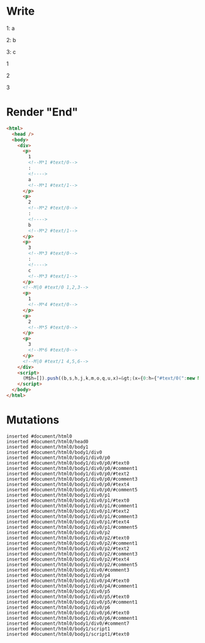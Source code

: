 # Write
  <div><p>1<!M*1 #text/0>: <!>a<!M*1 #text/1></p><p>2<!M*2 #text/0>: <!>b<!M*2 #text/1></p><p>3<!M*3 #text/0>: <!>c<!M*3 #text/1></p><!M|0 #text/0 1,2,3><p>1<!M*4 #text/0></p><p>2<!M*5 #text/0></p><p>3<!M*6 #text/0></p><!M|0 #text/1 4,5,6></div><script>(M$h=[]).push((b,s,h,j,k,m,o,q,u,x)=>(x={0:h={"#text/0(":new Map([["1",j={}],["2",k={}],["3",m={}]]),"#text/1(":new Map([["1",o={}],["2",q={}],["3",u={}]])},1:j,2:k,3:m,4:o,5:q,6:u,$global:{}},j._=k._=m._=o._=q._=u._=h,x),[])</script>


# Render "End"
```html
<html>
  <head />
  <body>
    <div>
      <p>
        1
        <!--M*1 #text/0-->
        : 
        <!---->
        a
        <!--M*1 #text/1-->
      </p>
      <p>
        2
        <!--M*2 #text/0-->
        : 
        <!---->
        b
        <!--M*2 #text/1-->
      </p>
      <p>
        3
        <!--M*3 #text/0-->
        : 
        <!---->
        c
        <!--M*3 #text/1-->
      </p>
      <!--M|0 #text/0 1,2,3-->
      <p>
        1
        <!--M*4 #text/0-->
      </p>
      <p>
        2
        <!--M*5 #text/0-->
      </p>
      <p>
        3
        <!--M*6 #text/0-->
      </p>
      <!--M|0 #text/1 4,5,6-->
    </div>
    <script>
      (M$h=[]).push((b,s,h,j,k,m,o,q,u,x)=&gt;(x={0:h={"#text/0(":new Map([["1",j={}],["2",k={}],["3",m={}]]),"#text/1(":new Map([["1",o={}],["2",q={}],["3",u={}]])},1:j,2:k,3:m,4:o,5:q,6:u,$global:{}},j._=k._=m._=o._=q._=u._=h,x),[])
    </script>
  </body>
</html>
```

# Mutations
```
inserted #document/html0
inserted #document/html0/head0
inserted #document/html0/body1
inserted #document/html0/body1/div0
inserted #document/html0/body1/div0/p0
inserted #document/html0/body1/div0/p0/#text0
inserted #document/html0/body1/div0/p0/#comment1
inserted #document/html0/body1/div0/p0/#text2
inserted #document/html0/body1/div0/p0/#comment3
inserted #document/html0/body1/div0/p0/#text4
inserted #document/html0/body1/div0/p0/#comment5
inserted #document/html0/body1/div0/p1
inserted #document/html0/body1/div0/p1/#text0
inserted #document/html0/body1/div0/p1/#comment1
inserted #document/html0/body1/div0/p1/#text2
inserted #document/html0/body1/div0/p1/#comment3
inserted #document/html0/body1/div0/p1/#text4
inserted #document/html0/body1/div0/p1/#comment5
inserted #document/html0/body1/div0/p2
inserted #document/html0/body1/div0/p2/#text0
inserted #document/html0/body1/div0/p2/#comment1
inserted #document/html0/body1/div0/p2/#text2
inserted #document/html0/body1/div0/p2/#comment3
inserted #document/html0/body1/div0/p2/#text4
inserted #document/html0/body1/div0/p2/#comment5
inserted #document/html0/body1/div0/#comment3
inserted #document/html0/body1/div0/p4
inserted #document/html0/body1/div0/p4/#text0
inserted #document/html0/body1/div0/p4/#comment1
inserted #document/html0/body1/div0/p5
inserted #document/html0/body1/div0/p5/#text0
inserted #document/html0/body1/div0/p5/#comment1
inserted #document/html0/body1/div0/p6
inserted #document/html0/body1/div0/p6/#text0
inserted #document/html0/body1/div0/p6/#comment1
inserted #document/html0/body1/div0/#comment7
inserted #document/html0/body1/script1
inserted #document/html0/body1/script1/#text0
```